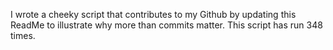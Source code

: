 I wrote a cheeky script that contributes to my Github by updating this ReadMe to illustrate why more than commits matter. This script has run 348 times.